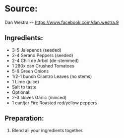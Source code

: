 Source:
=======
Dan Westra -- https://www.facebook.com/dan.westra.9

Ingredients:
------------

* 3-5 Jalepenos (seeded)
* 2-4 Serano Peppers (seeded)
* 2-4 Chili de Arbol (de-stemmed)
* 1 280x can Crushed Tomatoes
* 5-6 Green Onions
* 1/2-1 bunch Cilantro Leaves (no stems)
* 1 Lime (juice)
* Salt to taste
* Optional:
* 2-3 cloves Garlic (minced)
* 1 can/jar Fire Roasted red/yellow peppers

Preparation:
------------
1. Blend all your ingredients together.

